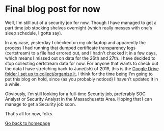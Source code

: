 # Final blog post for now

Well, I'm still out of a security job for now. Though I have managed to get a part time job stocking shelves overnight (which really messes with one's sleep schedule, I gotta say). 

In any case, yesterday I checked on my old laptop and apparently the process I had running that dumped certificate transparency logs (certstream) to a file had errored out, and I hadn't checked it in a few days, which means I missed out on data for the 26th and 27th. I have decided to stop collecting certstream data for now. For anyone that wants to check out the data I have stretching back to June(ish) of 2019, this is the [Google Drive folder I set up to collect/organize it](https://drive.google.com/drive/folders/191dw3z5NxPahP9mps1Z7l6mQn14Z-Y80). I think for the time being I'm going to put this blog on hold, since (as you probably noticed) I haven't updated it in a while.

Obviously, I'm still looking for a full-time Security job, preferably SOC Analyst or Security Analyst in the Massachusetts Area. Hoping that I can manage to get a Security job soon.

That's all for now, folks.

[Go back to homepage](/)

